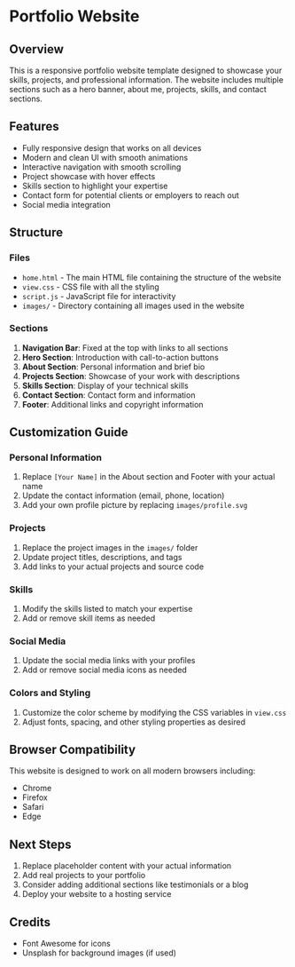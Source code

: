 # Portfolio Website

## Overview
This is a responsive portfolio website template designed to showcase your skills, projects, and professional information. The website includes multiple sections such as a hero banner, about me, projects, skills, and contact sections.

## Features
- Fully responsive design that works on all devices
- Modern and clean UI with smooth animations
- Interactive navigation with smooth scrolling
- Project showcase with hover effects
- Skills section to highlight your expertise
- Contact form for potential clients or employers to reach out
- Social media integration

## Structure

### Files
- `home.html` - The main HTML file containing the structure of the website
- `view.css` - CSS file with all the styling
- `script.js` - JavaScript file for interactivity
- `images/` - Directory containing all images used in the website

### Sections
1. **Navigation Bar**: Fixed at the top with links to all sections
2. **Hero Section**: Introduction with call-to-action buttons
3. **About Section**: Personal information and brief bio
4. **Projects Section**: Showcase of your work with descriptions
5. **Skills Section**: Display of your technical skills
6. **Contact Section**: Contact form and information
7. **Footer**: Additional links and copyright information

## Customization Guide

### Personal Information
1. Replace `[Your Name]` in the About section and Footer with your actual name
2. Update the contact information (email, phone, location)
3. Add your own profile picture by replacing `images/profile.svg`

### Projects
1. Replace the project images in the `images/` folder
2. Update project titles, descriptions, and tags
3. Add links to your actual projects and source code

### Skills
1. Modify the skills listed to match your expertise
2. Add or remove skill items as needed

### Social Media
1. Update the social media links with your profiles
2. Add or remove social media icons as needed

### Colors and Styling
1. Customize the color scheme by modifying the CSS variables in `view.css`
2. Adjust fonts, spacing, and other styling properties as desired

## Browser Compatibility
This website is designed to work on all modern browsers including:
- Chrome
- Firefox
- Safari
- Edge

## Next Steps
1. Replace placeholder content with your actual information
2. Add real projects to your portfolio
3. Consider adding additional sections like testimonials or a blog
4. Deploy your website to a hosting service

## Credits
- Font Awesome for icons
- Unsplash for background images (if used)